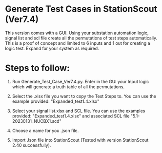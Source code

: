 # Generate Test Cases in StationScout (Ver7.4)

This version comes with a GUI. 
Using your substation automation logic, signal list and scl file create all the permutations of test steps automatically.
This is a proof of concept and limited to 6 inputs and 1 out for creating a logic test. Expand for your system as required. 

# Steps to follow:

1) Run Generate_Test_Case_Ver7.4.py. Enter in the GUI your Input logic which will generate a truth table of all the permutations.

2) Select the .xlsx file you want to copy the Test Steps to. You can use the example provided: "Expanded_test1.4.xlsx" 

3) Select your signal list.xlsx and SCL file. You can use the examples provided: "Expanded_test1.4.xlsx" and associated SCL file "5.1-20230131_NUCBX1.scd"

4) Choose a name for you .json file.

5) Import Json file into StationScout (Tested with version StationScout 2.40 successfully).
